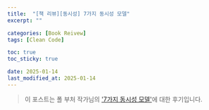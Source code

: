 ```yaml
---
title:  "[책 리뷰][동시성] 7가지 동시성 모델"
excerpt: ""

categories: [Book Reivew]
tags: [Clean Code]

toc: true
toc_sticky: true

date: 2025-01-14
last_modified_at: 2025-01-14
---
```


> 이 포스트는 폴 부처 작가님의 ['7가지 동시성 모델'](https://product.kyobobook.co.kr/detail/S000001057716)에 대한 후기입니다.  

